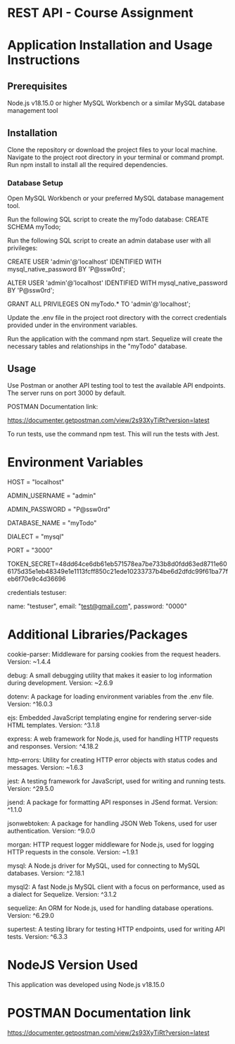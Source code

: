 # REST API - Course Assignment
# Application Installation and Usage Instructions
## Prerequisites
Node.js v18.15.0 or higher
MySQL Workbench or a similar MySQL database management tool

## Installation

Clone the repository or download the project files to your local machine.
Navigate to the project root directory in your terminal or command prompt.
Run npm install to install all the required dependencies.

### Database Setup
Open MySQL Workbench or your preferred MySQL database management tool.

Run the following SQL script to create the myTodo database:
CREATE SCHEMA myTodo;

Run the following SQL script to create an admin database user with all privileges:

CREATE USER 'admin'@'localhost' IDENTIFIED WITH mysql_native_password BY 'P@ssw0rd';

ALTER USER 'admin'@'localhost' IDENTIFIED WITH mysql_native_password BY 'P@ssw0rd';

GRANT ALL PRIVILEGES ON myTodo.* TO 'admin'@'localhost';

Update the .env file in the project root directory with the correct credentials provided under in the environment variables.

Run the application with the command npm start. Sequelize will create the necessary tables and relationships in the "myTodo" database.

## Usage
Use Postman or another API testing tool to test the available API endpoints. The server runs on port 3000 by default.

POSTMAN Documentation link:

https://documenter.getpostman.com/view/2s93XyTiRt?version=latest

To run tests, use the command npm test. This will run the tests with Jest.

# Environment Variables

HOST = "localhost"

ADMIN_USERNAME = "admin"

ADMIN_PASSWORD = "P@ssw0rd"

DATABASE_NAME = "myTodo"

DIALECT = "mysql"

PORT = "3000"

TOKEN_SECRET=48dd64ce6db61eb571578ea7be733b8d0fdd63ed8711e606175d35e1eb48349e1e1113fcff850c21ede10233737b4be6d2dfdc99f61ba77feb6f70e9c4d36696

credentials testuser:

name: "testuser",
email: "test@gmail.com",
password: "0000"

# Additional Libraries/Packages
 cookie-parser: Middleware for parsing cookies from the request headers. Version: ~1.4.4

 debug: A small debugging utility that makes it easier to log information during development. Version: ~2.6.9

 dotenv: A package for loading environment variables from the .env file. Version: ^16.0.3

 ejs: Embedded JavaScript templating engine for rendering server-side HTML templates. Version: ^3.1.8

 express: A web framework for Node.js, used for handling HTTP requests and responses. Version: ^4.18.2

 http-errors: Utility for creating HTTP error objects with status codes and messages. Version: ~1.6.3

 jest: A testing framework for JavaScript, used for writing and running tests. Version: ^29.5.0

 jsend: A package for formatting API responses in JSend format. Version: ^1.1.0

 jsonwebtoken: A package for handling JSON Web Tokens, used for user authentication. Version: ^9.0.0

 morgan: HTTP request logger middleware for Node.js, used for logging HTTP requests in the console. Version: ~1.9.1

 mysql: A Node.js driver for MySQL, used for connecting to MySQL databases. Version: ^2.18.1

 mysql2: A fast Node.js MySQL client with a focus on performance, used as a dialect for Sequelize. Version: ^3.1.2

 sequelize: An ORM for Node.js, used for handling database operations. Version: ^6.29.0

 supertest: A testing library for testing HTTP endpoints, used for writing API tests. Version: ^6.3.3

# NodeJS Version Used
This application was developed using Node.js v18.15.0

# POSTMAN Documentation link

https://documenter.getpostman.com/view/2s93XyTiRt?version=latest